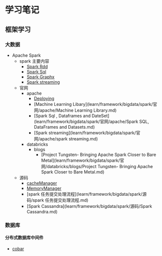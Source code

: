 #   学习笔记
##  框架学习
### 大数据
*   Apache Spark
    -   spark 主要内容
        +   [Spark Rdd](learn/framework/bigdata/spark/SparkRdd.md)
        +   [Spark Sql](learn/framework/bigdata/spark/SparkSql.md)
        +   [Spark Graphx](learn/framework/bigdata/spark/graphx.md)
        +   [Spark streaming](learn/framework/bigdata/spark/streaming.md)
    -   官网
        +   apache
            *   [Deploying](learn/framework/bigdata/spark/官网/apache/deploying.md)
            *   [Machine Learning Libary](learn/framework/bigdata/spark/官网/apache/Machine Learning Library.md)
            *   [Spark Sql , Dataframes and DateSet](learn/framework/bigdata/spark/官网/apache/Spark SQL, DataFrames and Datasets.md)
            *   [Spark streaming](learn/framework/bigdata/spark/官网/apache/spark streaming.md)
        +   databricks
            *   blogs
                -   [Project Tungsten- Bringing Apache Spark Closer to Bare Metal](learn/framework/bigdata/spark/官网/databricks/blogs/Project Tungsten- Bringing Apache Spark Closer to Bare Metal.md)
    -   源码
        +   [cacheManager](learn/framework/bigdata/spark/源码/cacheManager.md)
        +   [MemoryManager](learn/framework/bigdata/spark/源码/MemoryManager.md)
        +   [spark 任务提交处理流程](learn/framework/bigdata/spark/源码/spark 任务提交处理流程.md)
        +   [Spark Cassandra](learn/framework/bigdata/spark/源码/Spark Cassandra.md)


### 数据库
####    分布式数据库中间件
*   [cobar](learn/framework/database/cobar/cobar_note.md)


